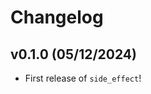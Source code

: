 # Changelog

<!--next-version-placeholder-->

## v0.1.0 (05/12/2024)

- First release of `side_effect`!